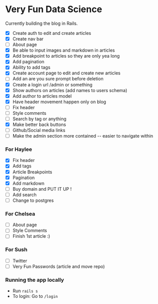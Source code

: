 # Very Fun Data Science
Currently building the blog in Rails.

- [x] Create auth to edit and create articles
- [x] Create nav bar
- [ ] About page
- [x] Be able to input images and markdown in articles
- [x] Add breakpoint to articles so they are only yea long
- [x] Add pagination
- [x] Ability to add tags
- [x] Create account page to edit and create new articles
- [ ] Add an are you sure prompt before deletion
- [x] Create a login url /admin or something
- [x] Show authors on articles (add names to users schema)
- [x] Add author to articles model
- [x] Have header movement happen only on blog
- [ ] Fix header
- [ ] Style comments
- [ ] Search by tag or anything
- [x] Make better back buttons
- [ ] Github/Social media links
- [ ] Make the admin section more contained -- easier to navigate within

### For Haylee
- [x] Fix header
- [x] Add tags
- [x] Article Breakpoints
- [x] Pagination
- [x] Add markdown
- [ ] Buy domain and PUT IT UP !
- [ ] Add search
- [ ] Change to postgres

### For Chelsea
- [ ] About page
- [ ] Style Comments  
- [ ] Finish 1st article :)

### For Sush
- [ ] Twitter
- [ ] Very Fun Passwords (article and move repo)

### Running the app locally
* Run `rails s`
* To login: Go to `/login`
